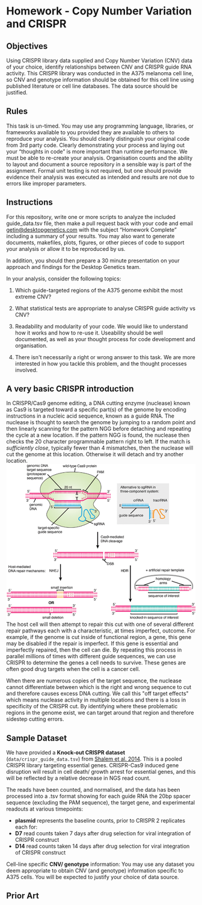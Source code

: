 # Homework - Copy Number Variation and CRISPR
## Objectives

Using CRISPR library data supplied and Copy Number Variation (CNV) data of your choice, identify relationships between CNV and CRISPR guide RNA activity. This CRISPR library was conducted in the A375 melanoma cell line, so CNV and genotype information should be obtained for this cell line using published literature or cell line databases. The data source should be justified.

## Rules
This task is un-timed. You may use any programming language, libraries, or frameworks available to you provided they are available to others to reproduce your analysis. You should clearly distinguish your original code from 3rd party code. Clearly demonstrating your process and laying out your “thoughts in code” is more important than runtime performance. We must be able to re-create your analysis. Organisation counts and the ability to layout and document a source repository in a sensible way is part of the assignment. Formal unit testing is not required, but one should provide evidence their analysis was executed as intended and results are not due to errors like improper parameters.

## Instructions
For this repository, write one or more scripts to analyze the included guide_data.tsv file, then make a pull request back with your code and email getin@desktopgenetics.com with the subject “Homework Complete” including a summary of your results. You may also want to generate documents, makefiles, plots, figures, or other pieces of code to support your analysis or allow it to be reproduced by us.

In addition, you should then prepare a 30 minute presentation on your approach and findings for the Desktop Genetics team. 

In your analysis, consider the following topics:

1. Which guide-targeted regions of the A375 genome exhibit the most extreme CNV?

2. What statistical tests are appropriate to analyse CRISPR guide activity vs CNV?

3. Readability and modularity of your code. We would like to understand how it works and how to re-use it. Useability should be well documented, as well as your thought process for code development and organisation.

4. There isn't necessarily a right or wrong answer to this task. We are more interested in how you tackle this problem, and the thought processes involved.

## A very basic CRISPR introduction
In CRISPR/Cas9 genome editing, a DNA cutting enzyme (nuclease) known as Cas9 is targeted toward a specific part(s) of the genome by encoding instructions in a nucleic acid sequence, known as a guide RNA. The nuclease is thought to search the genome by jumping to a random point and then linearly scanning for the pattern NGG before detaching and repeating the cycle at a new location. If the pattern NGG is found, the nuclease then checks the 20 character programmable pattern right to left. If the match is *sufficiently close*, typically fewer than 4 mismatches, then the nuclease will cut the genome at this location. Otherwise it will detach and try another location.
![CRISPR searches for a 20 character sequence and cuts](images/fgen-crispr-diagram.jpg)
The host cell will then attempt to repair this cut with one of several different repair pathways each with a characteristic, at times imperfect, outcome. For example, if the genome is cut inside of functional region, a gene, this gene may be disabled if the repair is imperfect. If this gene is essential and imperfectly repaired, then the cell can die. By repeating this process in parallel millions of times with different guide sequences, we can use CRISPR to determine the genes a cell needs to survive. These genes are often good drug targets when the cell is a cancer cell.

When there are numerous copies of the target sequence, the nuclease cannot differentiate between which is the right and wrong sequence to cut and therefore causes excess DNA cutting. We call this "off target effects" which means nuclease activity in multiple locations and there is a loss in specificity of the CRISPR cut. By identifying where these problematic regions in the genome exist, we can target around that region and therefore sidestep cutting errors.

## Sample Dataset
We have provided a **Knock-out CRISPR dataset** (`data/crispr_guide_data.tsv`) from [Shalem et al. 2014](http://www.ncbi.nlm.nih.gov/pubmed/24336571). This is a pooled CRISPR library targeting essential genes. CRISPR-Cas9 induced gene disruption will result in cell death/ growth arrest for essential genes, and this will be reflected by a relative decrease in NGS read count.

The reads have been counted, and normalised, and the data has been processed into a .tsv format showing  for each guide RNA the 20bp spacer sequence (excluding the PAM sequence), the target gene, and experimental readouts at various timepoints:
 - **plasmid** represents the baseline counts, prior to CRISPR
2 replicates each for:
 - **D7** read counts taken 7 days after drug selection for viral integration of CRISPR construct
 - **D14** read counts taken 14 days after drug selection for viral integration of CRISPR construct

Cell-line specific **CNV/ genotype** information:
You may use any dataset you deem appropriate to obtain CNV (and genotype) information specific to A375 cells. You will be expected to justify your choice of data source.

## Prior Art 



